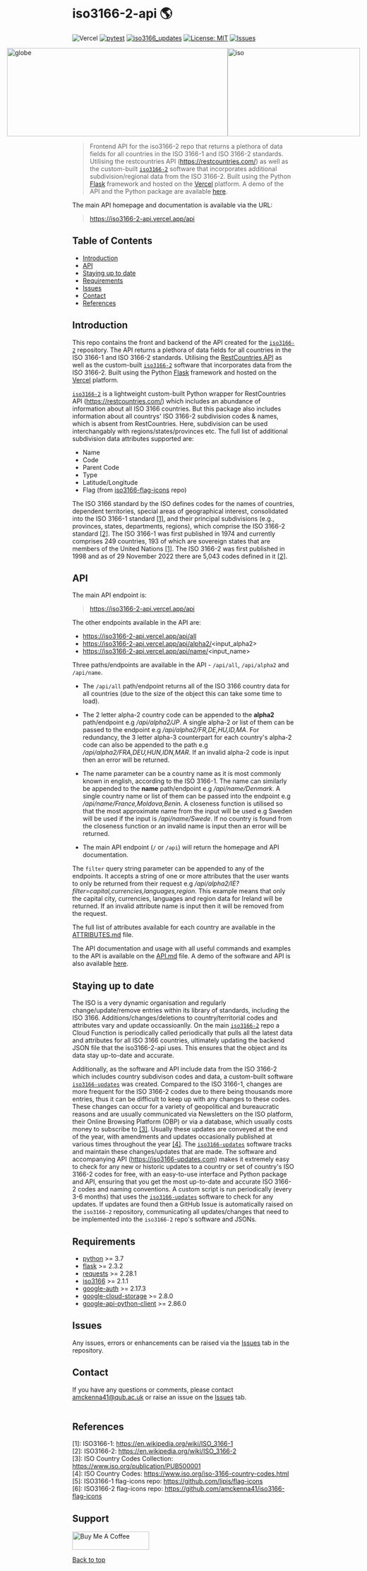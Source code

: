 # iso3166-2-api 🌎

<!-- ![Vercel](https://vercelbadge.vercel.app/api/amckenna41/iso3166-2-api) -->
![Vercel](https://therealsujitk-vercel-badge.vercel.app/?app=iso3166-2-api)
[![pytest](https://github.com/amckenna41/iso3166-2-api/workflows/Building%20and%20Testing/badge.svg)](https://github.com/amckenna41/iso3166-2-api/actions?query=workflowBuilding%20and%20Testing)
[![iso3166_updates](https://img.shields.io/pypi/v/iso3166-2)](https://pypi.org/project/iso3166-2)
[![License: MIT](https://img.shields.io/github/license/amckenna41/iso3166-2)](https://opensource.org/licenses/MIT)
[![Issues](https://img.shields.io/github/issues/amckenna41/iso3166-2-api)](https://github.com/amckenna41/iso3166-2-api/issues)

<div alt="images" style="justify-content: center; display:flex; margin-left=50px;">
  <img src="https://upload.wikimedia.org/wikipedia/commons/3/3d/Flag-map_of_the_world_%282017%29.png" alt="globe" height="200" width="500"/>
  <img src="https://upload.wikimedia.org/wikipedia/commons/e/e3/ISO_Logo_%28Red_square%29.svg" alt="iso" height="200" width="300"/>
</div>

> Frontend API for the iso3166-2 repo that returns a plethora of data fields for all countries in the ISO 3166-1 and ISO 3166-2 standards. Utilising the restcountries API (https://restcountries.com/) as well as the custom-built [`iso3166-2`](https://github.com/amckenna41/iso3166-2) software that incorporates additional subdivision/regional data from the ISO 3166-2. Built using the Python [Flask][flask] framework and hosted on the [Vercel][vercel] platform. A demo of the API and the Python package are available [here][demo].

The main API homepage and documentation is available via the URL:

> https://iso3166-2-api.vercel.app/api

Table of Contents
-----------------
  * [Introduction](#introduction)
  * [API](#api)
  * [Staying up to date](#staying-up-to-date)
  * [Requirements](#requirements)
  * [Issues](#Issues)
  * [Contact](#contact)
  * [References](#references)

Introduction
------------
This repo contains the front and backend of the API created for the [`iso3166-2`](https://github.com/amckenna41/iso3166-2) repository. The API returns a plethora of data fields for all countries in the ISO 3166-1 and ISO 3166-2 standards. Utilising the [RestCountries API](https://restcountries.com/) as well as the custom-built [`iso3166-2`](https://github.com/amckenna41/iso3166-2) software that incorporates data from the ISO 3166-2. Built using the Python [Flask][flask] framework and hosted on the [Vercel][vercel] platform.

[`iso3166-2`](https://github.com/amckenna41/iso3166-2) is a lightweight custom-built Python wrapper for RestCountries API (https://restcountries.com/) which includes an abundance of information about all ISO 3166 countries. But this package also includes information about all countrys' ISO 3166-2 subdivision codes & names, which is absent from RestCountries. Here, subdivision can be used interchangably with regions/states/provinces etc. The full list of additional subdivision data attributes supported are:
* Name
* Code
* Parent Code
* Type
* Latitude/Longitude
* Flag (from [iso3166-flag-icons](flag_icons_repo) repo)

The ISO 3166 standard by the ISO defines codes for the names of countries, dependent territories, special areas of geographical interest, consolidated into the ISO 3166-1 standard [[1]](#references), and their principal subdivisions (e.g., provinces, states, departments, regions), which comprise the ISO 3166-2 standard [[2]](#references). The ISO 3166-1 was first published in 1974 and currently comprises 249 countries, 193 of which are sovereign states that are members of the United Nations [[1]](#references). The ISO 3166-2 was first published in 1998 and as of 29 November 2022 there are 5,043 codes defined in it [[2]](#references).

API
---
The main API endpoint is:

> https://iso3166-2-api.vercel.app/api

The other endpoints available in the API are:
* https://iso3166-2-api.vercel.app/api/all
* https://iso3166-2-api.vercel.app/api/alpha2/<input_alpha2>
* https://iso3166-2-api.vercel.app/api/name/<input_name>

Three paths/endpoints are available in the API - `/api/all`, `/api/alpha2` and `/api/name`.

* The `/api/all` path/endpoint returns all of the ISO 3166 country data for all countries (due to the size of the object this can take some time to load). 

* The 2 letter alpha-2 country code can be appended to the **alpha2** path/endpoint e.g <i>/api/alpha2/JP</i>. A single alpha-2 or list of them can be passed to the endpoint e.g <i>/api/alpha2/FR,DE,HU,ID,MA</i>. For redundancy, the 3 letter alpha-3 counterpart for each country's alpha-2 code can also be appended to the path e.g <i>/api/alpha2/FRA,DEU,HUN,IDN,MAR</i>. If an invalid alpha-2 code is input then an error will be returned.

* The name parameter can be a country name as it is most commonly known in english, according to the ISO 3166-1. The name can similarly be appended to the **name** path/endpoint e.g <i>/api/name/Denmark</i>. A single country name or list of them can be passed into the endpoint e.g <i>/api/name/France,Moldova,Benin</i>. A closeness function is utilised so that the most approximate name from the input will be used e.g Sweden will be used if the input is <i>/api/name/Swede</i>. If no country is found from the closeness function or an invalid name is input then an error will be returned.

* The main API endpoint (`/` or `/api`) will return the homepage and API documentation.

The `filter` query string parameter can be appended to any of the endpoints. It accepts a string of one or more attributes that the user wants to only be returned from their request e.g  <i>/api/alpha2/IE?filter=capital,currencies,languages,region</i>. This example means that only the capital city, currencies, languages and region data for Ireland will be returned. If an invalid attribute name is input then it will be removed from the request.

The full list of attributes available for each country are available in the [ATTRIBUTES.md][attributes] file.

The API documentation and usage with all useful commands and examples to the API is available on the [API.md][api_md] file. A demo of the software and API is also available [here][demo].

Staying up to date
------------------
The ISO is a very dynamic organisation and regularly change/update/remove entries within its library of standards, including the ISO 3166. Additions/changes/deletions to country/territorial codes and attributes vary and update occassioanlly. On the main [`iso3166-2`](https://github.com/amckenna41/iso3166-2) repo a Cloud Function is periodically called periodically that pulls all the latest data and attributes for all ISO 3166 countries, ultimately updating the backend JSON file that the iso3166-2-api uses. This ensures that the object and its data stay up-to-date and accurate.  

Additionally, as the software and API include data from the ISO 3166-2 which includes country subdivison codes and data, a custom-built software [`iso3166-updates`](https://github.com/amckenna41/iso3166-updates) was created. Compared to the ISO 3166-1, changes are more frequent for the ISO 3166-2 codes due to there being thousands more entries, thus it can be difficult to keep up with any changes to these codes. These changes can occur for a variety of geopolitical and bureaucratic reasons and are usually communicated via Newsletters on the ISO platform, their Online Browsing Platform (OBP) or via a database, which usually costs money to subscribe to [[3]](#references). Usually these updates are conveyed at the end of the year, with amendments and updates occasionally published at various times throughout the year [[4]](#references). The [`iso3166-updates`](https://github.com/amckenna41/iso3166-updates) software tracks and maintain these changes/updates that are made. The software and accompanying API (https://iso3166-updates.com) makes it extremely easy to check for any new or historic updates to a country or set of country's ISO 3166-2 codes for free, with an easy-to-use interface and Python package and API, ensuring that you get the most up-to-date and accurate ISO 3166-2 codes and naming conventions. A custom script is run periodically (every 3-6 months) that uses the [`iso3166-updates`](https://github.com/amckenna41/iso3166-updates) software to check for any updates. If updates are found then a GitHub Issue is automatically raised on the `iso3166-2` repository, communicating all updates/changes that need to be implemented into the `iso3166-2` repo's software and JSONs.

Requirements
------------
* [python][python] >= 3.7
* [flask][flask] >= 2.3.2
* [requests][requests] >= 2.28.1
* [iso3166][iso3166] >= 2.1.1
* [google-auth][google-auth] >= 2.17.3
* [google-cloud-storage][google-cloud-storage] >= 2.8.0
* [google-api-python-client][google-api-python-client] >= 2.86.0

Issues
------
Any issues, errors or enhancements can be raised via the [Issues](Issues) tab in the repository.

Contact
-------
If you have any questions or comments, please contact amckenna41@qub.ac.uk or raise an issue on the [Issues][Issues] tab. <br><br>

References
----------
\[1\]: ISO3166-1: https://en.wikipedia.org/wiki/ISO_3166-1 <br>
\[2\]: ISO3166-2: https://en.wikipedia.org/wiki/ISO_3166-2 <br>
\[3\]: ISO Country Codes Collection: https://www.iso.org/publication/PUB500001 <br>
\[4\]: ISO Country Codes: https://www.iso.org/iso-3166-country-codes.html <br>
\[5\]: ISO3166-1 flag-icons repo: https://github.com/lipis/flag-icons <br>
\[6\]: ISO3166-2 flag-icons repo: https://github.com/amckenna41/iso3166-flag-icons <br>

Support
-------
<a href="https://www.buymeacoffee.com/amckenna41" target="_blank"><img src="https://cdn.buymeacoffee.com/buttons/default-orange.png" alt="Buy Me A Coffee" height="41" width="174"></a>

[Back to top](#TOP)

[demo]: https://colab.research.google.com/drive/1btfEx23bgWdkUPiwdwlDqKkmUp1S-_7U?usp=sharing
[flask]: https://flask.palletsprojects.com/en/2.3.x/
[python]: https://www.python.org/downloads/release/python-360/
[requests]: https://requests.readthedocs.io/
[iso3166]: https://github.com/deactivated/python-iso3166
[google-auth]: https://cloud.google.com/python/docs/reference
[google-cloud-storage]: https://cloud.google.com/python/docs/reference
[google-api-python-client]: https://cloud.google.com/python/docs/reference
[Issues]: https://github.com/amckenna41/iso3166-2-api/issues
[vercel]: https://vercel.com/
[attributes]: https://github.com/amckenna41/iso3166-2-api/ATTRIBUTES.md 
[api_md]: https://github.com/amckenna41/iso3166-2-api/API.md 